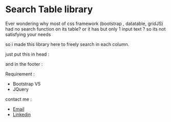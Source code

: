 <h1>Search Table library</h1>

Ever wondering why most of css framework  (bootstrap , datatable, gridJS) had no search function on its table? 
or it has but only 1 input text ?  so its not satisfying your needs

so i made this library here to freely search in each column.

just put this in head :
<link href="https://cdn.jsdelivr.net/gh/sadmiral98/search_table_bootstrap_lib/dist/search_table_bootstrap.min.css" rel="stylesheet"/>

and in the footer :
<script src="https://cdn.jsdelivr.net/gh/sadmiral98/search_table_bootstrap_lib/dist/search_table_bootstrap.min.js"></script>

Requirement :
- Bootstrap V5
- JQuery

contact me :
- [Email](mailto:rizkysptr3798@gmail.com)
- [Linkedin](https://www.linkedin.com/in/rizky-saputra-a81143275/)